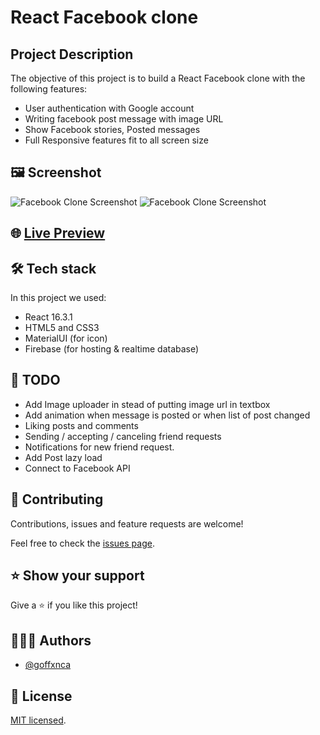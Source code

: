 # React Facebook clone

## Project Description

The objective of this project is to build a React Facebook clone with the following features:

- User authentication with Google account
- Writing facebook post message with image URL
- Show Facebook stories, Posted messages
- Full Responsive features fit to all screen size

## 🖼️ Screenshot

![Facebook Clone Screenshot](./docs/facebook-clone-gif1.gif)
![Facebook Clone Screenshot](./docs/facebook-clone-gif2.gif)

## 🌐 [Live Preview](https://facebook-clone-52490.firebaseapp.com/)

## 🛠️ Tech stack

In this project we used:

- React 16.3.1
- HTML5 and CSS3
- MaterialUI (for icon)
- Firebase (for hosting & realtime database)

## 🧾 TODO

- Add Image uploader in stead of putting image url in textbox
- Add animation when message is posted or when list of post changed
- Liking posts and comments
- Sending / accepting / canceling friend requests
- Notifications for new friend request.
- Add Post lazy load
- Connect to Facebook API

## 🤝 Contributing

Contributions, issues and feature requests are welcome!

Feel free to check the [issues page](../../issues).

## ⭐️ Show your support

Give a ⭐️ if you like this project!

## 👨🏽‍💻 Authors

- [@goffxnca](https://github.com/goffxnca/)

## 📝 License

[MIT licensed](./LICENSE).
